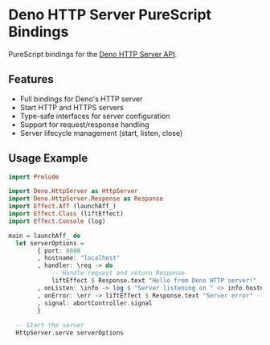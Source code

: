 # Deno HTTP Server PureScript Bindings

PureScript bindings for the [Deno HTTP Server API](https://docs.deno.com/api/deno/http-server).

## Features

- Full bindings for Deno's HTTP server
- Start HTTP and HTTPS servers
- Type-safe interfaces for server configuration
- Support for request/response handling
- Server lifecycle management (start, listen, close)

## Usage Example

```purescript
import Prelude

import Deno.HttpServer as HttpServer
import Deno.HttpServer.Response as Response
import Effect.Aff (launchAff_)
import Effect.Class (liftEffect)
import Effect.Console (log)

main = launchAff_ do
  let serverOptions = 
        { port: 8000
        , hostname: "localhost"
        , handler: \req -> do
            -- Handle request and return Response
            liftEffect $ Response.text "Hello from Deno HTTP server!"
        , onListen: \info -> log $ "Server listening on " <> info.hostname <> ":" <> show info.port
        , onError: \err -> liftEffect $ Response.text "Server error" -- In a real app, would return appropriate error response
        , signal: abortController.signal
        }
  
  -- Start the server
  HttpServer.serve serverOptions
```